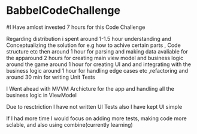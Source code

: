 # BabbelCodeChallenge

#I Have amlost invested 7 hours for this Code Challenge

Regarding distribution i spent around 1-1.5 hour understanding and Conceptualizing the solution for e.g how to achive certain parts , Code structure etc then around 1 hour for parsing and making data avaliable for the apparound 2 hours for creating main view model and business logic around the game around 1 hour for creating UI and and integrating with the business logic around 1 hour for handling edge cases etc ,refactoring and around 30 min for writing Unit Tests

I Went ahead with MVVM Archicture for the app and handling all the business logic in ViewModel

Due to resctriction I have not written UI Tests  also I have kept  UI simple 

If I had more time I would focus on adding more tests, making code more sclable, and also using combine(currently learning) 
